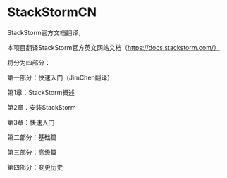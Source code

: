 # StackStormCN
StackStorm官方文档翻译，

本项目翻译StackStorm官方英文网站文档（https://docs.stackstorm.com/）

将分为四部分：

第一部分：快速入门（JimChen翻译）

  第1章：StackStorm概述
  
  第2章：安装StackStorm
  
  第3章：快速入门

第二部分：基础篇


第三部分：高级篇


第四部分：变更历史


